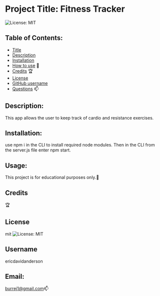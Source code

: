 
# Project Title: Fitness Tracker

 ![License: MIT](https://img.shields.io/badge/License-MIT-brightgreen)

## Table of Contents:
- [Title](#title) 
- [Description](#description)
- [Installation](#install)
- [How to use](#usage)    :compass: 
- [Credits](#credits)  :trophy:
- [License](#license)
- [GitHub username](#username)
- [Questions](#email)    :mailbox: 

## Description: 
This app allows the user to keep track of cardio and resistance exercises.  

## Installation:
use npm i in the CLI to install required node modules.  Then in the CLI from the server.js file enter npm start.

## Usage:
 This project is for educational purposes only.:compass:

## Credits
:trophy:

## License
mit ![License: MIT](https://img.shields.io/badge/License-MIT-brightgreen)

## Username
ericdavidanderson

## Email: 
burrej1@gmail.com:mailbox:
 


